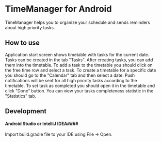 # TimeManager for Android
TimeManager helps you to organize your schedule and sends reminders about high priority tasks.

## How to use ##
Application start screen shows timetable with tasks for the current date.
Tasks can be created in the tab "Tasks".
After creating tasks, you can add them into the timetable.
To add a task to the timetable you should click on the free time row and select a task.
To create a timetable for a specific date you should go to the "Calendar" tab and then select a date.
Push notifications will be sent for all high priority tasks according to the timetable.
To set task as completed you should open it in the timetable and click "Done" button.
You can view your tasks completeness statistic in the "Statistics" tab.

## Development ##
#### Android Studio or IntelliJ IDEA####
Import build.gradle file to your IDE using File -> Open.
